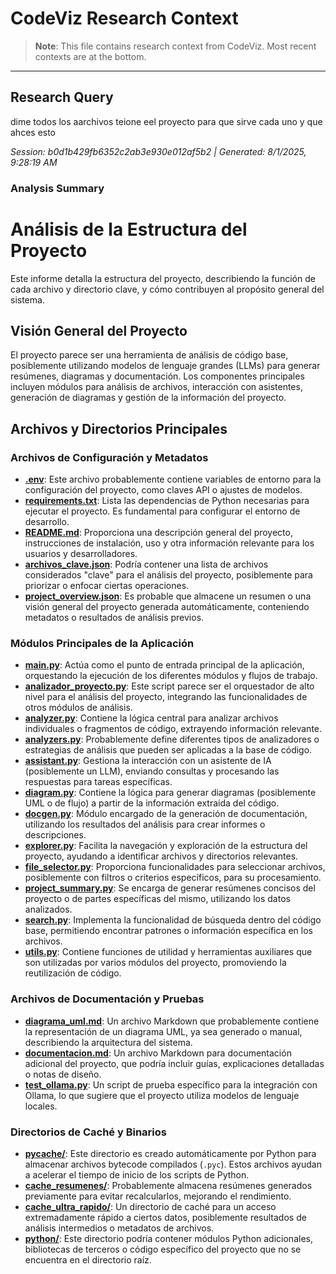 # CodeViz Research Context

> **Note**: This file contains research context from CodeViz. Most recent contexts are at the bottom.

---

## Research Query

dime todos los aarchivos teione eel proyecto para que sirve cada uno y que ahces esto 

*Session: b0d1b429fb6352c2ab3e930e012af5b2 | Generated: 8/1/2025, 9:28:19 AM*

### Analysis Summary

# Análisis de la Estructura del Proyecto

Este informe detalla la estructura del proyecto, describiendo la función de cada archivo y directorio clave, y cómo contribuyen al propósito general del sistema.

## Visión General del Proyecto

El proyecto parece ser una herramienta de análisis de código base, posiblemente utilizando modelos de lenguaje grandes (LLMs) para generar resúmenes, diagramas y documentación. Los componentes principales incluyen módulos para análisis de archivos, interacción con asistentes, generación de diagramas y gestión de la información del proyecto.

## Archivos y Directorios Principales

### Archivos de Configuración y Metadatos

*   **[.env](.env)**: Este archivo probablemente contiene variables de entorno para la configuración del proyecto, como claves API o ajustes de modelos.
*   **[requirements.txt](requirements.txt)**: Lista las dependencias de Python necesarias para ejecutar el proyecto. Es fundamental para configurar el entorno de desarrollo.
*   **[README.md](README.md)**: Proporciona una descripción general del proyecto, instrucciones de instalación, uso y otra información relevante para los usuarios y desarrolladores.
*   **[archivos_clave.json](archivos_clave.json)**: Podría contener una lista de archivos considerados "clave" para el análisis del proyecto, posiblemente para priorizar o enfocar ciertas operaciones.
*   **[project_overview.json](project_overview.json)**: Es probable que almacene un resumen o una visión general del proyecto generada automáticamente, conteniendo metadatos o resultados de análisis previos.

### Módulos Principales de la Aplicación

*   **[main.py](main.py)**: Actúa como el punto de entrada principal de la aplicación, orquestando la ejecución de los diferentes módulos y flujos de trabajo.
*   **[analizador_proyecto.py](analizador_proyecto.py)**: Este script parece ser el orquestador de alto nivel para el análisis del proyecto, integrando las funcionalidades de otros módulos de análisis.
*   **[analyzer.py](analyzer.py)**: Contiene la lógica central para analizar archivos individuales o fragmentos de código, extrayendo información relevante.
*   **[analyzers.py](analyzers.py)**: Probablemente define diferentes tipos de analizadores o estrategias de análisis que pueden ser aplicadas a la base de código.
*   **[assistant.py](assistant.py)**: Gestiona la interacción con un asistente de IA (posiblemente un LLM), enviando consultas y procesando las respuestas para tareas específicas.
*   **[diagram.py](diagram.py)**: Contiene la lógica para generar diagramas (posiblemente UML o de flujo) a partir de la información extraída del código.
*   **[docgen.py](docgen.py)**: Módulo encargado de la generación de documentación, utilizando los resultados del análisis para crear informes o descripciones.
*   **[explorer.py](explorer.py)**: Facilita la navegación y exploración de la estructura del proyecto, ayudando a identificar archivos y directorios relevantes.
*   **[file_selector.py](file_selector.py)**: Proporciona funcionalidades para seleccionar archivos, posiblemente con filtros o criterios específicos, para su procesamiento.
*   **[project_summary.py](project_summary.py)**: Se encarga de generar resúmenes concisos del proyecto o de partes específicas del mismo, utilizando los datos analizados.
*   **[search.py](search.py)**: Implementa la funcionalidad de búsqueda dentro del código base, permitiendo encontrar patrones o información específica en los archivos.
*   **[utils.py](utils.py)**: Contiene funciones de utilidad y herramientas auxiliares que son utilizadas por varios módulos del proyecto, promoviendo la reutilización de código.

### Archivos de Documentación y Pruebas

*   **[diagrama_uml.md](diagrama_uml.md)**: Un archivo Markdown que probablemente contiene la representación de un diagrama UML, ya sea generado o manual, describiendo la arquitectura del sistema.
*   **[documentacion.md](documentacion.md)**: Un archivo Markdown para documentación adicional del proyecto, que podría incluir guías, explicaciones detalladas o notas de diseño.
*   **[test_ollama.py](test_ollama.py)**: Un script de prueba específico para la integración con Ollama, lo que sugiere que el proyecto utiliza modelos de lenguaje locales.

### Directorios de Caché y Binarios

*   **[__pycache__/](__pycache__/)**: Este directorio es creado automáticamente por Python para almacenar archivos bytecode compilados (`.pyc`). Estos archivos ayudan a acelerar el tiempo de inicio de los scripts de Python.
*   **[cache_resumenes/](cache_resumenes/)**: Probablemente almacena resúmenes generados previamente para evitar recalcularlos, mejorando el rendimiento.
*   **[cache_ultra_rapido/](cache_ultra_rapido/)**: Un directorio de caché para un acceso extremadamente rápido a ciertos datos, posiblemente resultados de análisis intermedios o metadatos de archivos.
*   **[python/](python/)**: Este directorio podría contener módulos Python adicionales, bibliotecas de terceros o código específico del proyecto que no se encuentra en el directorio raíz.

